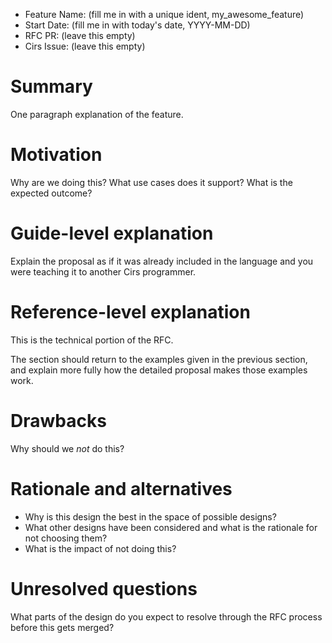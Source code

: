 - Feature Name: (fill me in with a unique ident, my_awesome_feature)
- Start Date: (fill me in with today's date, YYYY-MM-DD)
- RFC PR: (leave this empty)
- Cirs Issue: (leave this empty)

# Summary
[Summary]: #summary

One paragraph explanation of the feature.

# Motivation
[Motivation]: #motivation

Why are we doing this? What use cases does it support? What is the expected
outcome?

# Guide-level explanation
[Guide-level explanation]: #guide-level-explanation

Explain the proposal as if it was already included in the language and you
were teaching it to another Cirs programmer.

# Reference-level explanation
[Reference-level explanation]: #reference-level-explanation

This is the technical portion of the RFC.

The section should return to the examples given in the previous section, and
explain more fully how the detailed proposal makes those examples work.

# Drawbacks
[Drawbacks]: #drawbacks

Why should we *not* do this?

# Rationale and alternatives
[Rationale and alternatives]: #rationale-and-alternatives

- Why is this design the best in the space of possible designs?
- What other designs have been considered and what is the rationale for not
  choosing them?
- What is the impact of not doing this?

# Unresolved questions
[Unresolved questions]: #unresolved-questions

What parts of the design do you expect to resolve through the RFC process
before this gets merged?

